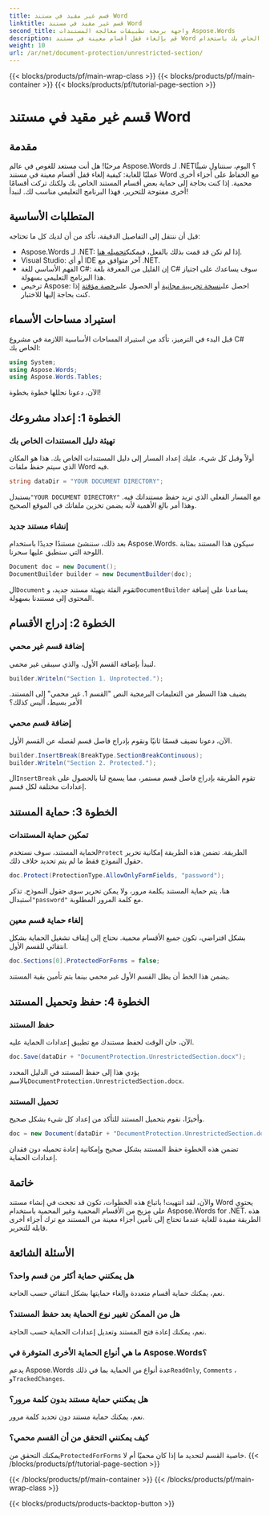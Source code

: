 ```yaml
---
title: قسم غير مقيد في مستند Word
linktitle: قسم غير مقيد في مستند Word
second_title: واجهة برمجة تطبيقات معالجة المستندات Aspose.Words
description: قم بإلغاء قفل أقسام معينة في مستند Word الخاص بك باستخدام Aspose.Words for .NET باستخدام هذا الدليل خطوة بخطوة. مثالي لحماية المحتوى الحساس.
weight: 10
url: /ar/net/document-protection/unrestricted-section/
---
```


{{< blocks/products/pf/main-wrap-class >}}
{{< blocks/products/pf/main-container >}}
{{< blocks/products/pf/tutorial-page-section >}}

# قسم غير مقيد في مستند Word

## مقدمة

مرحبًا! هل أنت مستعد للغوص في عالم Aspose.Words لـ .NET؟ اليوم، سنتناول شيئًا عمليًا للغاية: كيفية إلغاء قفل أقسام معينة في مستند Word مع الحفاظ على أجزاء أخرى محمية. إذا كنت بحاجة إلى حماية بعض أقسام المستند الخاص بك ولكنك تركت أقسامًا أخرى مفتوحة للتحرير، فهذا البرنامج التعليمي مناسب لك. لنبدأ!

## المتطلبات الأساسية

قبل أن ننتقل إلى التفاصيل الدقيقة، تأكد من أن لديك كل ما تحتاجه:

-  Aspose.Words لـ .NET: إذا لم تكن قد قمت بذلك بالفعل، فيمكنك[تحميله هنا](https://releases.aspose.com/words/net/).
- Visual Studio: أو أي IDE آخر متوافق مع .NET.
- الفهم الأساسي للغة C#: إن القليل من المعرفة بلغة C# سوف يساعدك على اجتياز هذا البرنامج التعليمي بسهولة.
-  ترخيص Aspose: احصل على[نسخة تجريبية مجانية](https://releases.aspose.com/) أو الحصول على[رخصة مؤقتة](https://purchase.aspose.com/temporary-license/) إذا كنت بحاجة إليها للاختبار.

## استيراد مساحات الأسماء

قبل البدء في الترميز، تأكد من استيراد المساحات الأساسية اللازمة في مشروع C# الخاص بك:

```csharp
using System;
using Aspose.Words;
using Aspose.Words.Tables;
```

الآن، دعونا نحللها خطوة بخطوة!

## الخطوة 1: إعداد مشروعك

### تهيئة دليل المستندات الخاص بك

أولاً وقبل كل شيء، عليك إعداد المسار إلى دليل المستندات الخاص بك. هذا هو المكان الذي سيتم حفظ ملفات Word فيه.

```csharp
string dataDir = "YOUR DOCUMENT DIRECTORY";
```

 يستبدل`"YOUR DOCUMENT DIRECTORY"` مع المسار الفعلي الذي تريد حفظ مستنداتك فيه. وهذا أمر بالغ الأهمية لأنه يضمن تخزين ملفاتك في الموقع الصحيح.

### إنشاء مستند جديد

بعد ذلك، سننشئ مستندًا جديدًا باستخدام Aspose.Words. سيكون هذا المستند بمثابة اللوحة التي سنطبق عليها سحرنا.

```csharp
Document doc = new Document();
DocumentBuilder builder = new DocumentBuilder(doc);
```

 ال`Document` تقوم الفئة بتهيئة مستند جديد، و`DocumentBuilder` يساعدنا على إضافة المحتوى إلى مستندنا بسهولة.

## الخطوة 2: إدراج الأقسام

### إضافة قسم غير محمي

لنبدأ بإضافة القسم الأول، والذي سيبقى غير محمي.

```csharp
builder.Writeln("Section 1. Unprotected.");
```

يضيف هذا السطر من التعليمات البرمجية النص "القسم 1. غير محمي" إلى المستند. الأمر بسيط، أليس كذلك؟

### إضافة قسم محمي

الآن، دعونا نضيف قسمًا ثانيًا ونقوم بإدراج فاصل قسم لفصله عن القسم الأول.

```csharp
builder.InsertBreak(BreakType.SectionBreakContinuous);
builder.Writeln("Section 2. Protected.");
```

 ال`InsertBreak` تقوم الطريقة بإدراج فاصل قسم مستمر، مما يسمح لنا بالحصول على إعدادات مختلفة لكل قسم.

## الخطوة 3: حماية المستند

### تمكين حماية المستندات

 لحماية المستند، سوف نستخدم`Protect` الطريقة. تضمن هذه الطريقة إمكانية تحرير حقول النموذج فقط ما لم يتم تحديد خلاف ذلك.

```csharp
doc.Protect(ProtectionType.AllowOnlyFormFields, "password");
```

 هنا، يتم حماية المستند بكلمة مرور، ولا يمكن تحرير سوى حقول النموذج. تذكر استبدال`"password"` مع كلمة المرور المطلوبة.

### إلغاء حماية قسم معين

بشكل افتراضي، تكون جميع الأقسام محمية. نحتاج إلى إيقاف تشغيل الحماية بشكل انتقائي للقسم الأول.

```csharp
doc.Sections[0].ProtectedForForms = false;
```

يضمن هذا الخط أن يظل القسم الأول غير محمي بينما يتم تأمين بقية المستند.

## الخطوة 4: حفظ وتحميل المستند

### حفظ المستند

الآن، حان الوقت لحفظ مستندك مع تطبيق إعدادات الحماية عليه.

```csharp
doc.Save(dataDir + "DocumentProtection.UnrestrictedSection.docx");
```

 يؤدي هذا إلى حفظ المستند في الدليل المحدد بالاسم`DocumentProtection.UnrestrictedSection.docx`.

### تحميل المستند

وأخيرًا، نقوم بتحميل المستند للتأكد من إعداد كل شيء بشكل صحيح.

```csharp
doc = new Document(dataDir + "DocumentProtection.UnrestrictedSection.docx");
```

تضمن هذه الخطوة حفظ المستند بشكل صحيح وإمكانية إعادة تحميله دون فقدان إعدادات الحماية.

## خاتمة

والآن، لقد انتهيت! باتباع هذه الخطوات، تكون قد نجحت في إنشاء مستند Word يحتوي على مزيج من الأقسام المحمية وغير المحمية باستخدام Aspose.Words for .NET. هذه الطريقة مفيدة للغاية عندما تحتاج إلى تأمين أجزاء معينة من المستند مع ترك أجزاء أخرى قابلة للتحرير.

## الأسئلة الشائعة

### هل يمكنني حماية أكثر من قسم واحد؟
نعم، يمكنك حماية أقسام متعددة وإلغاء حمايتها بشكل انتقائي حسب الحاجة.

### هل من الممكن تغيير نوع الحماية بعد حفظ المستند؟
نعم، يمكنك إعادة فتح المستند وتعديل إعدادات الحماية حسب الحاجة.

### ما هي أنواع الحماية الأخرى المتوفرة في Aspose.Words؟
 يدعم Aspose.Words عدة أنواع من الحماية بما في ذلك`ReadOnly`, `Comments` ، و`TrackedChanges`.

### هل يمكنني حماية مستند بدون كلمة مرور؟
نعم، يمكنك حماية مستند دون تحديد كلمة مرور.

### كيف يمكنني التحقق من أن القسم محمي؟
 يمكنك التحقق من`ProtectedForForms` خاصية القسم لتحديد ما إذا كان محميًا أم لا.
{{< /blocks/products/pf/tutorial-page-section >}}

{{< /blocks/products/pf/main-container >}}
{{< /blocks/products/pf/main-wrap-class >}}

{{< blocks/products/products-backtop-button >}}
